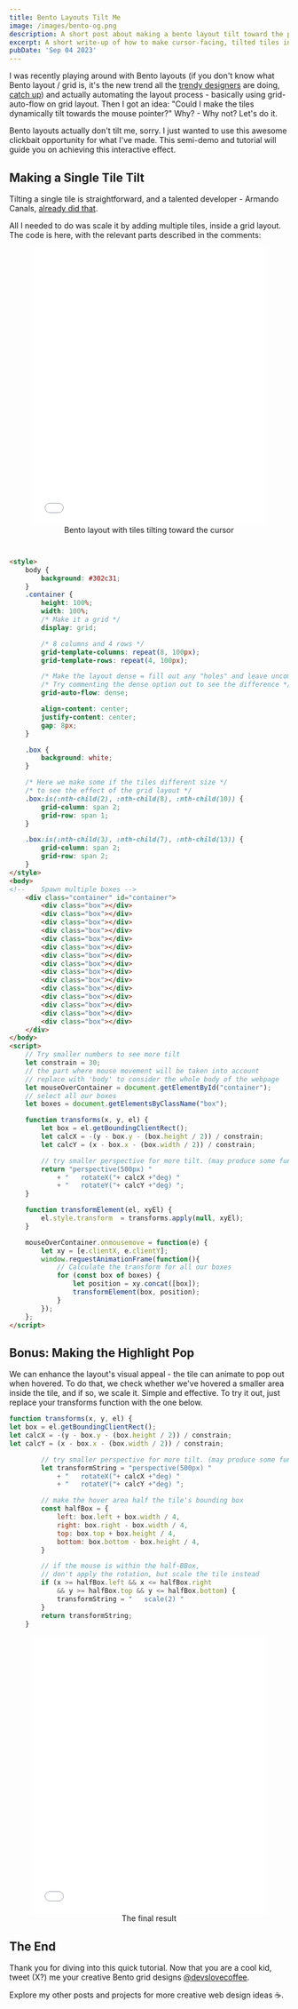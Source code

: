 ```yaml
---
title: Bento Layouts Tilt Me
image: /images/bento-og.png
description: A short post about making a bento layout tilt toward the pointer using HTML, javascript and css.
excerpt: A short write-up of how to make cursor-facing, tilted tiles in a bento grid.
pubDate: 'Sep 04 2023'
---
```


I was recently playing around with Bento layouts (if you don't know what Bento layout / grid is, it's the new trend all the <a class="external" href="https://bentogrids.com" target="_blank">trendy designers</a> are doing, <a class="external" href="https://www.webdesignerdepot.com/2023/07/what-is-the-bento-ui-trend-and-how-can-you-get-started" target="_blank">catch up</a>) and actually automating the layout process - basically using grid-auto-flow on grid layout. Then I got an idea: "Could I make the tiles dynamically tilt towards the mouse pointer?" Why? - Why not? Let's do it.

Bento layouts actually don't tilt me, sorry. I just wanted to use this awesome clickbait opportunity for what I've made. This semi-demo and tutorial will guide you on achieving this interactive effect.

## Making a Single Tile Tilt

Tilting a single tile is straightforward, and a talented developer - Armando Canals, <a class="external" href="https://armandocanals.com/posts/CSS-transform-rotating-a-3D-object-perspective-based-on-mouse-position.html" target="_blank">already did that</a>.

All I needed to do was scale it by adding multiple tiles, inside a grid layout. The code is here, with the relevant parts described in the comments:

<figure>
    <iframe loading="lazy" title="The bento layout with tiles tilting towards the cursor" src="/assets/index-basic.html" height="500px" width="100%" style="border:none;"></iframe>
    <figcaption align="center">Bento layout with tiles tilting toward the cursor</figcaption>
</figure>

```html


<style>
    body {
        background: #302c31;
    }
    .container {
        height: 100%;
        width: 100%;
        /* Make it a grid */
        display: grid;

        /* 8 columns and 4 rows */
        grid-template-columns: repeat(8, 100px);
        grid-template-rows: repeat(4, 100px);

        /* Make the layout dense = fill out any "holes" and leave uncompleted rows if necessary */
        /* Try commenting the dense option out to see the difference */
        grid-auto-flow: dense;

        align-content: center;
        justify-content: center;
        gap: 8px;
    }

    .box {
        background: white;
    }

    /* Here we make some if the tiles different size */
    /* to see the effect of the grid layout */
    .box:is(:nth-child(2), :nth-child(8), :nth-child(10)) {
        grid-column: span 2;
        grid-row: span 1;
    }

    .box:is(:nth-child(3), :nth-child(7), :nth-child(13)) {
        grid-column: span 2;
        grid-row: span 2;
    }
</style>
<body>
<!--    Spawn multiple boxes -->
    <div class="container" id="container">
        <div class="box"></div>
        <div class="box"></div>
        <div class="box"></div>
        <div class="box"></div>
        <div class="box"></div>
        <div class="box"></div>
        <div class="box"></div>
        <div class="box"></div>
        <div class="box"></div>
        <div class="box"></div>
        <div class="box"></div>
        <div class="box"></div>
        <div class="box"></div>
        <div class="box"></div>
        <div class="box"></div>
    </div>
</body>
<script>
    // Try smaller numbers to see more tilt
    let constrain = 30;
    // the part where mouse movement will be taken into account
    // replace with 'body' to consider the whole body of the webpage
    let mouseOverContainer = document.getElementById("container");
    // select all our boxes
    let boxes = document.getElementsByClassName("box");

    function transforms(x, y, el) {
        let box = el.getBoundingClientRect();
        let calcX = -(y - box.y - (box.height / 2)) / constrain;
        let calcY = (x - box.x - (box.width / 2)) / constrain;

        // try smaller perspective for more tilt. (may produce some fun artifacts)
        return "perspective(500px) "
            + "   rotateX("+ calcX +"deg) "
            + "   rotateY("+ calcY +"deg) ";
    }

    function transformElement(el, xyEl) {
        el.style.transform  = transforms.apply(null, xyEl);
    }

    mouseOverContainer.onmousemove = function(e) {
        let xy = [e.clientX, e.clientY];
        window.requestAnimationFrame(function(){
            // Calculate the transform for all our boxes
            for (const box of boxes) {
                let position = xy.concat([box]);
                transformElement(box, position);
            }
        });
    };
</script>
```

## Bonus: Making the Highlight Pop

We can enhance the layout's visual appeal - the tile can animate to pop out when hovered. To do that, we check whether we've hovered a smaller area inside the tile, and if so, we scale it. Simple and effective. To try it out, just replace your transforms function with the one below.

```javascript
function transforms(x, y, el) {
let box = el.getBoundingClientRect();
let calcX = -(y - box.y - (box.height / 2)) / constrain;
let calcY = (x - box.x - (box.width / 2)) / constrain;

        // try smaller perspective for more tilt. (may produce some fun artifacts)
        let transformString = "perspective(500px) "
            + "   rotateX("+ calcX +"deg) "
            + "   rotateY("+ calcY +"deg) ";

        // make the hover area half the tile's bounding box
        const halfBox = {
            left: box.left + box.width / 4,
            right: box.right - box.width / 4,
            top: box.top + box.height / 4,
            bottom: box.bottom - box.height / 4,
        }

        // if the mouse is within the half-BBox, 
        // don't apply the rotation, but scale the tile instead
        if (x >= halfBox.left && x <= halfBox.right
            && y >= halfBox.top && y <= halfBox.bottom) {
            transformString = "   scale(2) "
        }
        return transformString;
    }
```
<figure>
    <iframe loading="lazy" title="The final result with tiles enlarging on hover" src="/assets/index-advanced.html" height="500px" width="100%" style="border:none;"></iframe>
    <figcaption align="center">The final result</figcaption>
</figure>

## The End

Thank you for diving into this quick tutorial. Now that you are a cool kid, tweet (X?) me your creative Bento grid designs <a class="external" href="https://x.com/devslovecoffee" target="_blank">@devslovecoffee</a>. 

Explore my other posts and projects for more creative web design ideas ☕.

